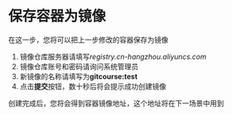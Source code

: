 # 保存容器为镜像 
在这一步，您将可以把上一步修改的容器保存为镜像


1. 镜像仓库服务器请填写*registry.cn-hangzhou.aliyuncs.com*
2. 镜像仓库账号和密码请询问系统管理员
3. 新镜像的名称请填写为**gitcourse:test**
4. 点击**提交**按钮，数十秒后将会提示成功创建镜像

创建完成后，您将会得到容器镜像地址，这个地址将在下一场景中用到